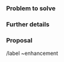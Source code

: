 ### Problem to solve

<!-- What problem do we solve? -->

### Further details

<!-- Include use cases, benefits, etc. -->

### Proposal

<!-- How are you/we going to solve the problem? Do you have any ideas? -->

/label ~enhancement


